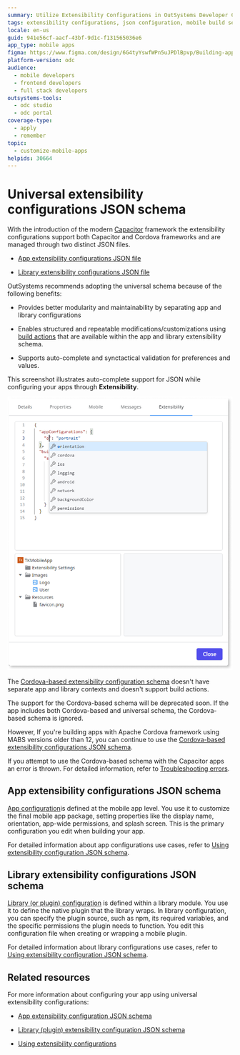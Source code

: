 ```yaml
---
summary: Utilize Extensibility Configurations in OutSystems Developer Cloud (ODC) for advanced mobile app customization.
tags: extensibility configurations, json configuration, mobile build service, mobile apps customization
locale: en-us
guid: 941e56cf-aacf-43bf-9d1c-f131565036e6
app_type: mobile apps
figma: https://www.figma.com/design/6G4tyYswfWPn5uJPDlBpvp/Building-apps?node-id=8221-2
platform-version: odc
audience:
  - mobile developers
  - frontend developers
  - full stack developers
outsystems-tools:
  - odc studio
  - odc portal
coverage-type:
  - apply
  - remember
topic:
  - customize-mobile-apps
helpids: 30664
---
```


# Universal extensibility configurations JSON schema

With the introduction of the modern [Capacitor](https://capacitorjs.com/docs) framework the extensibility configurations support both Capacitor and Cordova frameworks and are managed through two distinct JSON files.

* [App extensibility configurations JSON file](extensibility-configurations/extensibility-app-reference.md)

* [Library extensibility configurations JSON file](extensibility-configurations/extensibility-lib-reference.md)

OutSystems recommends adopting the universal schema because of the following benefits:

* Provides better modularity and maintainability by separating app and library configurations

* Enables structured and repeatable modifications/customizations using [build actions](build-actions.md) that are available within the app and library extensibility schema.

* Supports auto-complete and synctactical validation for preferences and values.

This screenshot illustrates auto-complete support for JSON while configuring your apps through **Extensibility**.

![Screenshot showing auto-complete support for JSON configuration in OutSystems Developer Cloud.](images/extensibility-auto-complete-odcs-pl.png "Auto-complete Support for JSON Configuration")

The [Cordova-based extensibility configuration schema](legacy-extensibility-configuration.md) doesn't have separate app and library contexts and doesn't support build actions.

<div class="warning" markdown="1">

The support for the Cordova-based schema will be deprecated soon. If the app includes both Cordova-based and universal schema, the Cordova-based schema is ignored.

</div>

However, If you're building apps with Apache Cordova framework using MABS versions older than 12, you can continue to use the [Cordova-based extensibility configurations  JSON schema](legacy-extensibility-configuration.md).

If you attempt to use the Cordova-based schema with the Capacitor apps an error is thrown. For detailed information, refer to [Troubleshooting errors](extensibility-configurations/troubleshooting-errors.md).

## App extensibility configurations JSON schema

[App configuration](extensibility-configurations/extensibility-app-reference.md)is defined at the mobile app level. You use it to customize the final mobile app package, setting properties like the display name, orientation, app-wide permissions, and splash screen. This is the primary configuration you edit when building your app.

For detailed information about app configurations use cases, refer to [Using extensibility configuration JSON schema](extensibility-configurations-use-cases.md).

## Library extensibility configurations JSON schema

[Library (or plugin) configuration](extensibility-configurations/extensibility-lib-reference.md) is defined within a library module. You use it to define the native plugin that the library wraps. In library configuration, you can specify the plugin source, such as npm, its required variables, and the specific permissions the plugin needs to function. You edit this configuration file when creating or wrapping a mobile plugin.

For detailed information about library configurations use cases, refer to [Using extensibility configuration JSON schema](extensibility-configurations-use-cases.md).

## Related resources

For more information about configuring your app using universal extensibility configurations:

* [App extensibility configuration JSON schema](extensibility-configurations/extensibility-app-reference.md)

* [Library (plugin) extensibility configuration JSON schema](extensibility-configurations/extensibility-lib-reference.md)

* [Using extensibility configurations](extensibility-configurations-use-cases.md)
